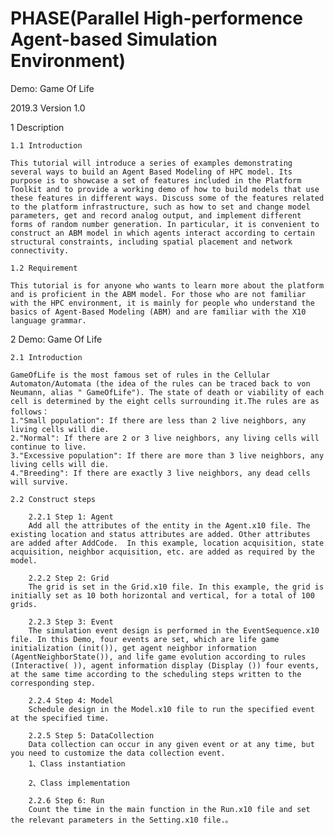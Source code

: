 # PHASE(Parallel High-performence Agent-based Simulation Environment)

Demo: Game Of Life

2019.3 Version 1.0

1 Description

    1.1 Introduction 
    
    This tutorial will introduce a series of examples demonstrating several ways to build an Agent Based Modeling of HPC model. Its purpose is to showcase a set of features included in the Platform Toolkit and to provide a working demo of how to build models that use these features in different ways. Discuss some of the features related to the platform infrastructure, such as how to set and change model parameters, get and record analog output, and implement different forms of random number generation. In particular, it is convenient to construct an ABM model in which agents interact according to certain structural constraints, including spatial placement and network connectivity.
    
    1.2 Requirement
    
    This tutorial is for anyone who wants to learn more about the platform and is proficient in the ABM model. For those who are not familiar with the HPC environment, it is mainly for people who understand the basics of Agent-Based Modeling (ABM) and are familiar with the X10 language grammar.
    
2 Demo: Game Of Life

    2.1 Introduction
    
    GameOfLife is the most famous set of rules in the Cellular Automaton/Automata (the idea of the rules can be traced back to von Neumann, alias " GameOfLife"). The state of death or viability of each cell is determined by the eight cells surrounding it.The rules are as follows：
    1."Small population": If there are less than 2 live neighbors, any living cells will die.
    2."Normal": If there are 2 or 3 live neighbors, any living cells will continue to live.
    3."Excessive population": If there are more than 3 live neighbors, any living cells will die.
    4."Breeding": If there are exactly 3 live neighbors, any dead cells will survive.
    
    2.2 Construct steps
    
        2.2.1 Step 1: Agent
        Add all the attributes of the entity in the Agent.x10 file. The existing location and status attributes are added. Other attributes are added after AddCode.  In this example, location acquisition, state acquisition, neighbor acquisition, etc. are added as required by the model.
        
        2.2.2 Step 2: Grid
        The grid is set in the Grid.x10 file. In this example, the grid is initially set as 10 both horizontal and vertical, for a total of 100 grids.

        2.2.3 Step 3: Event
        The simulation event design is performed in the EventSequence.x10 file. In this Demo, four events are set, which are life game initialization (init()), get agent neighbor information (AgentNeighborState()), and life game evolution according to rules (Interactive( )), agent information display (Display ()) four events, at the same time according to the scheduling steps written to the corresponding step.

        2.2.4 Step 4: Model
        Schedule design in the Model.x10 file to run the specified event at the specified time.

        2.2.5 Step 5: DataCollection
        Data collection can occur in any given event or at any time, but you need to customize the data collection event.
        1、Class instantiation

        2、Class implementation

        2.2.6 Step 6: Run
        Count the time in the main function in the Run.x10 file and set the relevant parameters in the Setting.x10 file.。


